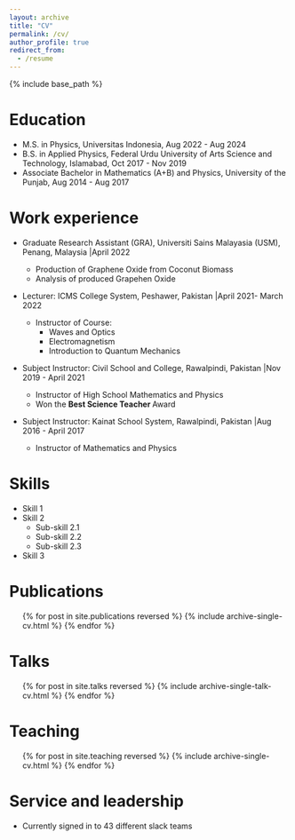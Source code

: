 ```yaml
---
layout: archive
title: "CV"
permalink: /cv/
author_profile: true
redirect_from:
  - /resume
---
```


{% include base_path %}

Education
======
* M.S. in Physics, Universitas Indonesia, Aug 2022 - Aug 2024
* B.S. in Applied Physics, Federal Urdu University of Arts Science and Technology, Islamabad, Oct 2017 - Nov 2019
* Associate Bachelor in Mathematics (A+B) and Physics, University of the Punjab, Aug 2014 - Aug 2017

Work experience
======
* Graduate Research Assistant (GRA), Universiti Sains Malayasia (USM), Penang, Malaysia |April 2022
  * Production of Graphene Oxide from Coconut Biomass
  * Analysis of produced Grapehen Oxide

* Lecturer: ICMS College System, Peshawer, Pakistan |April 2021- March 2022
  * Instructor of Course:
    * Waves and Optics
    * Electromagnetism
    * Introduction to Quantum Mechanics
  

* Subject Instructor: Civil School and College, Rawalpindi, Pakistan |Nov 2019 - April 2021
  * Instructor of High School Mathematics and Physics
  * Won the <b> Best Science Teacher </b> Award
 
* Subject Instructor: Kainat School System, Rawalpindi, Pakistan |Aug 2016 - April 2017
  * Instructor of Mathematics and Physics

  
Skills
======
* Skill 1
* Skill 2
  * Sub-skill 2.1
  * Sub-skill 2.2
  * Sub-skill 2.3
* Skill 3

Publications
======
  <ul>{% for post in site.publications reversed %}
    {% include archive-single-cv.html %}
  {% endfor %}</ul>
  
Talks
======
  <ul>{% for post in site.talks reversed %}
    {% include archive-single-talk-cv.html  %}
  {% endfor %}</ul>
  
Teaching
======
  <ul>{% for post in site.teaching reversed %}
    {% include archive-single-cv.html %}
  {% endfor %}</ul>
  
Service and leadership
======
* Currently signed in to 43 different slack teams
